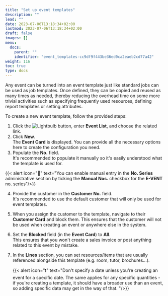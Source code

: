 ```yaml
---
title: "Set up event templates"
description: ""
lead: ""
date: 2023-07-06T13:18:34+02:00
lastmod: 2023-07-06T13:18:34+02:00
draft: false
images: []
menu:
  docs:
    parent: ""
    identifier: "event_templates-cc9df9f443be36ed0ca2eaeb2cd77a42"
weight: 116
toc: true
type: docs
---
```


Any event can be turned into an event template just like standard jobs can be used as job templates. Once defined, they can be copied and reused as many times as needed, thereby reducing the overhead time on some more trivial activities such as specifying frequently used resources, defining report templates or setting attributes.

To create a new event template, follow the provided steps:

1. Click the ![Lightbulb](Lightbulb_icon.PNG) button, enter **Event List**, and choose the related link.           
2. Click **New**.    
   The **Event Card** is displayed. You can provide all the necessary options here to create the configuration you need. 
3. Populate the **No.** field.     
   It's recommended to populate it manually so it's easily understood what the template is used for.   

  {{< alert icon="📝" text="You can enable manual entry in the <b>No. Series</b> administrative section by ticking the <b>Manual Nos.</b> checkbox for the <b>E-VENT</b> no. series"/>}}

4. Provide the customer in the **Customer No.** field.    
   It's recommended to use the default customer that will only be used for event templates.
5. When you assign the customer to the template, navigate to their **Customer Card** and block them. This ensures that the customer will not be used when creating an event or anywhere else in the system.
6. Set the **Blocked** field (in the **Event Card**) to **All**.     
   This ensures that you won't create a sales invoice or post anything related to this event by mistake.  
7. In the **Lines** section, you can set resources/items that are usually referenced alongside this template (e.g. room, tutor, brochures...). 


    {{< alert icon="❗" text="Don't specify a date unless you're creating an event for a specific date. The same applies for any specific quantities - if you're creating a template, it should have a broader use than an event, so adding specific data may get in the way of that. "/>}}


